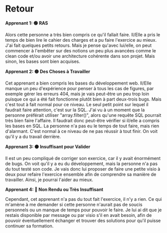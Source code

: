 # Retour

**Apprenant 1: 🟢 RAS**

Alors cette personne a très bien compris ce qu'il fallait faire. Il/Elle a pris le temps de bien lire le cahier des charges et a pu faire l'exercice au mieux. J'ai fait quelques petits retours. Mais je pense qu'avec lui/elle, on peut commencer à l'embêter sur des notions un peu plus avancées comme le clean code et/ou avoir une architecture cohérente dans son projet. Mais sinon, les bases sont bien acquises.

**Apprenant 2: 🟡 Des Choses à Travailler**

Cet apprenant a bien compris les bases du développement web. Il/Elle manque un peu d'expérience pour penser à tous les cas de figures, par exemple gérer les erreurs 404, mais je vais peut-être un peu trop loin puisque ce qui a été fait fonctionne plutôt bien à part deux-trois bugs. Mais c'est tout à fait normal pour ce niveau. Le seul petit point sur lequel il faudrait faire attention, c'est sur la SQL. J'ai vu à un moment que la personne préférait utiliser "array.filter()", alors qu'une requête SQL pourrait très bien faire l'affaire. Il faudrait donc peut-être vérifier si il/elle a compris les bases en SQL. La personne n'a pas eu le temps de tout faire, mais rien d'alarmant. C'est normal à ce niveau de ne pas réussir à tout finir. On voit qu'il y a du travail derrière.

**Apprenant 3: 🟠 Insuffisant pour Valider**

Il est un peu compliqué de corriger son exercice, car il y avait énormément de bugs. On voit qu'il y a eu du développement, mais la personne n'a pas du tout testé son code. Je vais donc lui proposer de faire une petite visio à deux pour refaire l'exercice ensemble afin de comprendre sa manière de travailler. Ainsi, je pourrai l'aider au mieux.

**Apprenant 4: 🔴 Non Rendu ou Très Insuffisant**

Cependant, cet apprenant n'a pas du tout fait l'exercice, il n'y a rien. Ce qui m'amène à me demander si cette personne n'aurait pas de soucis personnels ou un manque de temps pour pouvoir le faire. Je lui ai dit que je restais disponible par message ou par visio s'il en avait besoin, afin de pouvoir éventuellement échanger et trouver des solutions pour qu'il puisse continuer sa formation.